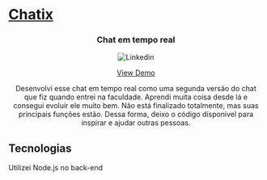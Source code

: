 <br />
<p align="center">
  <a href="https://chatix.com.br">
    <h1>Chatix</h1>
  </a>

  <h3 align="center">Chat em tempo real</h3>

  <p align="center">
    <img alt="Linkedin" src="https://img.shields.io/badge/-Linkedin-blue" />
  </p>

  <p align="center">
    <a href="https://chatix.com.br">View Demo</a>
  </p>
</p>

<p align="center">
  Desenvolvi esse chat em tempo real como uma segunda versão do chat que fiz quando entrei na faculdade. Aprendi muita coisa desde lá e consegui evoluir ele muito bem. Não está finalizado totalmente, mas suas principais funções estão. Dessa forma, deixo o código dísponivel para inspirar e ajudar outras pessoas.
</p>

## Tecnologias
Utilizei Node.js no back-end
